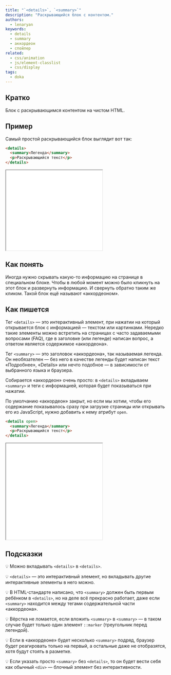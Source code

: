 ```yaml
---
title: "`<details>`, `<summary>`"
description: "Раскрывающийся блок с контентом."
authors:
  - lenaryan
keywords:
  - details
  - summary
  - аккордеон
  - спойлер
related:
  - css/animation
  - js/element-classlist
  - css/display
tags:
  - doka
---
```


## Кратко

Блок с раскрывающимся контентом на чистом HTML.

## Пример

Самый простой раскрывающийся блок выглядит вот так:

```html
<details>
  <summary>Легенда</summary>
  <p>Раскрывающийся текст</p>
</details>
```

<iframe title="details + summary" src="demos/details-summary/" height="250"></iframe>

## Как понять

Иногда нужно скрывать какую-то информацию на странице в специальном блоке. Чтобы в любой момент можно было кликнуть на этот блок и развернуть информацию. И свернуть обратно таким же кликом. Такой блок ещё называют «аккордеоном».

## Как пишется

Тег `<details>` — это интерактивный элемент, при нажатии на который открывается блок с информацией — текстом или картинками. Нередко такие элементы можно встретить на страницах с часто задаваемыми вопросами (FAQ), где в заголовке (или легенде) написан вопрос, а ответом является содержимое «аккордеона».

Тег `<summary>` — это заголовок «аккордеона», так называемая легенда. Он необязателен — без него в качестве легенды будет написан текст «Подробнее», «Details» или нечто подобное — в зависимости от выбранного языка и браузера.

Собирается «аккордеон» очень просто: в `<details>` вкладываем `<summary>` и теги с информацией, которая будет показываться при нажатии.

По умолчанию «аккордеон» закрыт, но если мы хотим, чтобы его содержание показывалось сразу при загрузке страницы или открывать его из JavaScript, нужно добавить к нему атрибут `open`.

```html
<details open>
  <summary>Легенда</summary>
  <p>Раскрывающийся текст</p>
</details>
```

<iframe title="Открытый аккордеон" src="demos/details-open/" height="300"></iframe>

## Подсказки

💡 Можно вкладывать `<details>` в `<details>`.

💡 `<details>` — это интерактивный элемент, но вкладывать другие интерактивные элементы в него можно.

💡 В HTML-стандарте написано, что `<summary>` должен быть первым ребёнком в `<details>`, но на деле всё прекрасно работает, даже если `<summary>` находится между тегами содержательной части «аккордеона».

💡 Вёрстка не ломается, если вложить `<summary>` в `<summary>` — в таком случае будет только один элемент `::marker` (треугольник перед легендой).

💡 Если в «аккордеоне» будет несколько `<summary>` подряд, браузер будет реагировать только на первый, а остальные даже не отобразятся, хотя будут стоять в разметке.

💡 Если указать просто `<summary>` без `<details>`, то он будет вести себя как обычный `<div>` — блочный элемент без интерактивности.
